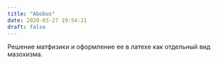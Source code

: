 ```yaml
---
title: "Abobus"
date: 2020-03-27 19:54:21
draft: false
---
```


Решение матфизики и оформление ее в латехе как отдельный вид мазохизма.
